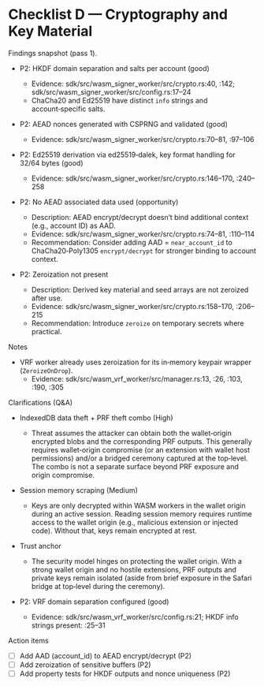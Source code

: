 # Checklist D — Cryptography and Key Material

Findings snapshot (pass 1).

- P2: HKDF domain separation and salts per account (good)
  - Evidence: sdk/src/wasm_signer_worker/src/crypto.rs:40, :142; sdk/src/wasm_signer_worker/src/config.rs:17–24
  - ChaCha20 and Ed25519 have distinct `info` strings and account‑specific salts.

- P2: AEAD nonces generated with CSPRNG and validated (good)
  - Evidence: sdk/src/wasm_signer_worker/src/crypto.rs:70–81, :97–106

- P2: Ed25519 derivation via ed25519‑dalek, key format handling for 32/64 bytes (good)
  - Evidence: sdk/src/wasm_signer_worker/src/crypto.rs:146–170, :240–258

- P2: No AEAD associated data used (opportunity)
  - Description: AEAD encrypt/decrypt doesn’t bind additional context (e.g., account ID) as AAD.
  - Evidence: sdk/src/wasm_signer_worker/src/crypto.rs:74–81, :110–114
  - Recommendation: Consider adding AAD = `near_account_id` to ChaCha20‑Poly1305 `encrypt/decrypt` for stronger binding to account context.

- P2: Zeroization not present
  - Description: Derived key material and seed arrays are not zeroized after use.
  - Evidence: sdk/src/wasm_signer_worker/src/crypto.rs:158–170, :206–215
  - Recommendation: Introduce `zeroize` on temporary secrets where practical.

Notes
- VRF worker already uses zeroization for its in‑memory keypair wrapper (`ZeroizeOnDrop`).
  - Evidence: sdk/src/wasm_vrf_worker/src/manager.rs:13, :26, :103, :190, :305

Clarifications (Q&A)
- IndexedDB data theft + PRF theft combo (High)
  - Threat assumes the attacker can obtain both the wallet‑origin encrypted blobs and the corresponding PRF outputs. This generally requires wallet‑origin compromise (or an extension with wallet host permissions) and/or a bridged ceremony captured at the top‑level. The combo is not a separate surface beyond PRF exposure and origin compromise.

- Session memory scraping (Medium)
  - Keys are only decrypted within WASM workers in the wallet origin during an active session. Reading session memory requires runtime access to the wallet origin (e.g., malicious extension or injected code). Without that, keys remain encrypted at rest.

- Trust anchor
  - The security model hinges on protecting the wallet origin. With a strong wallet origin and no hostile extensions, PRF outputs and private keys remain isolated (aside from brief exposure in the Safari bridge at top‑level during the ceremony).

- P2: VRF domain separation configured (good)
  - Evidence: sdk/src/wasm_vrf_worker/src/config.rs:21; HKDF info strings present: :25–31

Action items
- [ ] Add AAD (account_id) to AEAD encrypt/decrypt (P2)
- [ ] Add zeroization of sensitive buffers (P2)
- [ ] Add property tests for HKDF outputs and nonce uniqueness (P2)
